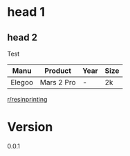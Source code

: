 # head 1

## head 2

Test

Manu   | Product    | Year | Size
-------|------------|------|------
Elegoo | Mars 2 Pro | -    | 2k

[r/resinprinting](https://www.reddit.com/r/resinprinting)

# Version
0.0.1
